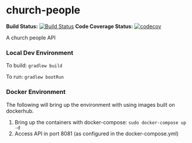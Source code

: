 
# church-people
**Build Status:**
[![Build Status](https://travis-ci.com/rowanpi/church-people.svg?branch=master)](https://travis-ci.com/rowanpi/church-people)
**Code Coverage Status:**
[![codecov](https://codecov.io/gh/rowanpi/church-people/branch/master/graph/badge.svg)](https://codecov.io/gh/rowanpi/church-people)

A church people API

### Local Dev Environment
To build: `gradlew build`

To run: `gradlew bootRun`

### Docker Environment
The following will bring up the environment with using images built on dockerhub. 
1. Bring up the containers with docker-compose: `sudo docker-compose up -d`
2. Access API in port 8081 (as configured in the docker-compose.yml)
